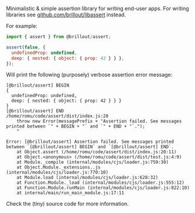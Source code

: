 Minimalistic & simple assertion library for writing end-user apps. For writing libraries see [github.com/brillout/libassert](https://github.com/brillout/libassert) instead.

For example:

~~~js
import { assert } from @brillout/assert;

assert(false, {
  undefinedProp: undefined,
  deep: { nested: { object: { prop: 42 } } },
});
~~~

Will print the following (purposely) verbose assertion error message:

~~~
[@brillout/assert] BEGIN
{
  undefinedProp: undefined,
  deep: { nested: { object: { prop: 42 } } }
}
[@brillout/assert] END
/home/romu/code/assert/dist/index.js:20
    throw new Error(messagePrefix + "Assertion failed. See messages printed between `" + BEGIN + "` and `" + END + "`.");
    ^

Error: [@brillout/assert] Assertion failed. See messages printed between `[@brillout/assert] BEGIN` and `[@brillout/assert] END`.
    at Object.assert (/home/romu/code/assert/dist/index.js:20:11)
    at Object.<anonymous> (/home/romu/code/assert/dist/test.js:4:9)
    at Module._compile (internal/modules/cjs/loader.js:759:30)
    at Object.Module._extensions..js (internal/modules/cjs/loader.js:770:10)
    at Module.load (internal/modules/cjs/loader.js:628:32)
    at Function.Module._load (internal/modules/cjs/loader.js:555:12)
    at Function.Module.runMain (internal/modules/cjs/loader.js:822:10)
    at internal/main/run_main_module.js:17:11
~~~

Check the (tiny) source code for more information.
